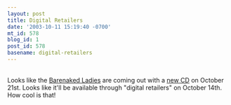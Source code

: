 ```yaml
---
layout: post
title: Digital Retailers
date: '2003-10-11 15:19:40 -0700'
mt_id: 578
blog_id: 1
post_id: 578
basename: digital-retailers
---
```

<br />Looks like the <a href="http://www.bnlmusic.com/">Barenaked Ladies</a> are coming out with a <a href="http://www.amazon.com/exec/obidos/ASIN/B0000CC6QC/bbrown-20/ref=nosim/" title="Amazon link">new CD</a> on October 21st. Looks like it'll be available through "digital retailers" on October 14th. How cool is that!<br /><br /><br />
